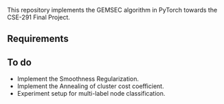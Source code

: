 This repository implements the GEMSEC algorithm in PyTorch towards the CSE-291 Final Project.

## Requirements


## To do
- Implement the Smoothness Regularization.
- Implement the Annealing of cluster cost coefficient. 
- Experiment setup for multi-label node classification.
